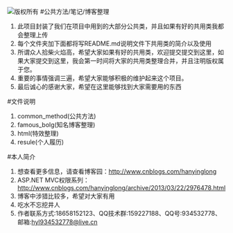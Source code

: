 ﻿![版权所有](http://pic.cnblogs.com/avatar/a359161.png?id=01220003)
#公共方法/笔记/博客整理
1. 此项目封装了我们在项目中用到的大部分公共类，并且如果有好的共用类我都会整理上传
2. 每个文件夹加下面都将写README.md说明文件下共用类的简介以及使用
3. 所谓众人拾柴火焰高，希望大家如果有好的共用类，欢迎提交提交到这里，如果大家提交到这里，我会第一时间将大家的共用类整理合并，并且注明版权属于您。
4. 重要的事情强调三遍，希望大家能够积极的维护起来这个项目。
5. 最后诚心的感谢大家，希望在这里能够找到大家需要用的东西

#文件说明
1. common_method(公共方法)
2. famous_bolg(知名博客整理)
3. html(特效整理)
4. resule(个人履历)

#本人简介
1. 想查看更多信息，请查看博客园：http://www.cnblogs.com/hanyinglong
2. ASP.NET MVC权限系列：http://www.cnblogs.com/hanyinglong/archive/2013/03/22/2976478.html
3. 博客中涉猎比较多，希望对大家有用
4. 吃水不忘挖井人
5. 作者联系方式:18658152123、QQ技术群:159227188、QQ号:934532778、邮箱:hyl934532778@live.cn